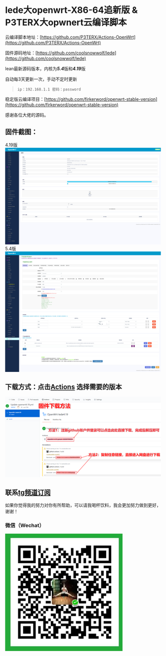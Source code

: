 # lede大openwrt-X86-64追新版 & P3TERX大opwnert云编译脚本

云编译脚本地址：[https://github.com/P3TERX/Actions-OpenWrt](https://github.com/P3TERX/Actions-OpenWrt)

固件源码地址：[https://github.com/coolsnowwolf/lede](https://github.com/coolsnowwolf/lede)

lean最新源码版本，内核为***5.4***版和***4.19***版

自动每3天更新一次，手动不定时更新

> `ip：192.168.1.1 密码：password`

稳定版云编译项目：[https://github.com/firkerword/openwrt-stable-version](https://github.com/firkerword/openwrt-stable-version)

感谢各位大佬的源码。

## 固件截图：
4.19版
![avatar](boc/d.png)
5.4版
![avatar](boc/b.png)
## 下载方式：点击[Actions](https://github.com/firker/openwrt-Exclusive/actions)  选择需要的版本
![avatar](boc/c.png)
## 联系[tg频道订阅](https://t.me/zhinengchaoshenzhe)

如果你觉得我的努力对你有所帮助，可以请我喝杯饮料，我会更加努力做到更好，谢谢！
### 微信（Wechat）
![avatar-w50](boc/m.jpg)
